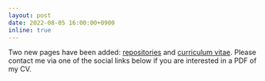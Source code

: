 ```yaml
---
layout: post
date: 2022-08-05 16:00:00+0900
inline: true
---
```


Two new pages have been added: [repositories](/repositories/) and [curriculum vitae](/cv/). Please contact me via one of the social links below if you are interested in a PDF of my CV.
